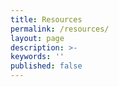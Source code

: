```yaml
---
title: Resources
permalink: /resources/
layout: page
description: >-
keywords: ''
published: false
---
```

